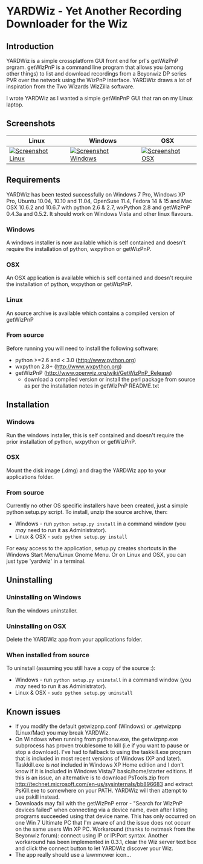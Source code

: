 YARDWiz - Yet Another Recording Downloader for the Wiz
================================================= 

Introduction
------------
YARDWiz is a simple crossplatform GUI front end for prl's getWizPnP prgram.  getWizPnP is a command line program that allows you (among other things) to list and download recordings from a Beyonwiz DP series PVR over the network using the WizPnP interface. YARDWiz draws a lot of inspiration from the Two Wizards WizZilla software.

I wrote YARDWiz as I wanted a simple getWinPnP GUI that ran on my Linux laptop.

Screenshots
-----------
| Linux | Windows | OSX|
| --------| ------------- | -----|
|[![Screenshot Linux](../wiki/images/thumbnail-ubuntu.png)](../wiki/images/screenshot-ubuntu.png)|[![Screenshot Windows](../wiki/images/thumbnail-win7.png)](./wiki/images/screenshot-win7.png)|[![Screenshot OSX](../wiki/images/thumbnail-osx.png)](./wiki/images/screenshot-osx.png)|


Requirements
------------
YARDWiz has been tested successfully on Windows 7 Pro, Windows XP Pro, Ubuntu 10.04, 10.10 and 11.04, OpenSuse 11.4, Fedora 14 & 15 and Mac OSX 10.6.2 and 10.6.7 with python 2.6 & 2.7, wxPython 2.8 and getWizPnP 0.4.3a and 0.5.2. It should work on Windows Vista and other linux flavours.

### Windows
A windows installer is now available which is self contained and doesn't require the installation of python, wxpython or getWizPnP.

### OSX
An OSX application is available which is self contained and doesn't require the installation of python, wxpython or getWizPnP.

### Linux
An source archive is available which contains a compiled version of getWizPnP

### From source
Before running you will need to install the following software:

  * python >=2.6 and < 3.0  (http://www.python.org)
  * wxpython 2.8+  (http://www.wxpython.org)
  * getWizPnP   (http://www.openwiz.org/wiki/GetWizPnP_Release)
    * download a compiled version or install the perl package from source as per the installation notes in getWizPnP README.txt

Installation
------------

### Windows
Run the windows installer, this is self contained and doesn't require the prior installation of python, wxpython or getWizPnP.

### OSX
Mount the disk image (.dmg) and drag the YARDWiz app to your applications folder.

### From source
Currently no other OS specific installers have been created, just a simple python setup.py script. To install, unzip the source archive, then:

  * Windows - run `python setup.py install` in a command window (you _may_ need to run it as Administrator).
  * Linux & OSX - `sudo python setup.py install`

For easy access to the application, setup.py creates shortcuts in the Windows Start Menu/Linux Gnome Menu. Or on Linux and OSX, you can just type 'yardwiz' in a terminal.

Uninstalling
------------
### Uninstalling on Windows
Run the windows uninstaller.

### Uninstalling on OSX
Delete the YARDWiz app from your applications folder.

### When installed from source
To uninstall (assuming you still have a copy of the source :):
  * Windows - run `python setup.py uninstall` in a command window (you _may_ need to run it as Administrator).
  * Linux & OSX - `sudo python setup.py uninstall`

Known issues
------------
 * If you modify the default getwizpnp.conf (Windows) or .getwizpnp (Linux/Mac) you may break YARDWiz.
 * On Windows when running from pythonw.exe, the getwizpnp.exe subprocess has proven troublesome to kill (i.e if you want to pause or stop a download). I've had to fallback to using the taskkill.exe program that is included in most recent versions of Windows (XP and later). Taskkill.exe is _not_ included in Windows XP Home edition and I don't know if it is included in Windows Vista/7 basic/home/starter editions. If this is an issue, an alternative is to download PsTools.zip from http://technet.microsoft.com/en-us/sysinternals/bb896683 and extract PsKill.exe to somewhere on your PATH. YARDWiz will then attempt to use pskill instead.
 * Downloads may fail with the getWizPnP error - "Search for WizPnP devices failed" when connecting via a device name, even after listing programs succeeded using that device name.  This has only occurred on one Win 7 Ultimate PC that I'm aware of and the issue does not occurr on the same users Win XP PC.  Workaround (thanks to netmask from the Beyonwiz forum): connect using IP or IP:Port syntax. Another workaround has been implemented in 0.3.1, clear the Wiz server text box and click the connect button to let YARDWiz discover your Wiz.
 * The app really should use a lawnmower icon...
